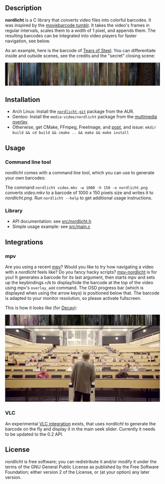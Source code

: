 ## Description

**nordlicht** is a C library that converts video files into colorful barcodes. It was inspired by the [moviebarcode tumblr](http://moviebarcode.tumblr.com/). It takes the video's frames in regular intervals, scales them to a width of 1 pixel, and appends them. The resulting barcodes can be integrated into video players for faster navigation, see below.

As an example, here is the barcode of [Tears of Steel](http://tearsofsteel.org/). You can differentiate inside and outside scenes, see the credits and the "secret" closing scene:

![Barcode for "Tears of Steel"](res/tos-example.png)

## Installation

- Arch Linux: Install the [`nordlicht-git`](https://aur.archlinux.org/packages/nordlicht-git/) package from the AUR.
- Gentoo: Install the `media-video/nordlicht` package from the [multimedia overlay](https://gitorious.org/gentoo-multimedia/gentoo-multimedia).
- Otherwise, get CMake, FFmpeg, FreeImage, and [popt](http://freecode.com/projects/popt), and issue: `mkdir build && cd build && cmake .. && make && make install`

## Usage

### Command line tool

*nordlicht* comes with a command line tool, which you can use to generate your own barcodes:

The command `nordlicht video.mkv -w 1000 -h 150 -o nordlicht.png` converts *video.mkv* to a barcode of 1000 x 150 pixels size and writes it to *nordlicht.png*. Run `nordlicht --help` to get additional usage instructions.

### Library

- API documentation: see [src/nordlicht.h](src/nordlicht.h)
- Simple usage example: see [src/main.c](src/main.c)

## Integrations

### mpv

Are you using a recent [mpv](http://mpv.io/)? Would you like to try how navigating a video with a *nordlicht* feels like? Do you fancy hacky scripts? [mpv-nordlicht](/res/mpv-nordlicht) is for you! It generates a barcode for its last argument, then starts mpv and sets up the keybindings `n`/`N` to display/hide the barcode at the top of the video using mpv's `overlay_add` command. The OSD progress bar (which is displayed when using the arrow keys) is positioned below that. The barcode is adapted to your monitor resolution, so please activate fullscreen.

This is how it looks like (for [Decay](http://www.decayfilm.com/)):

!["Decay" barcode integrated into mpv](/res/decay-mpv-example.png)

### VLC

An experimental [VLC integration](https://github.com/blinry/vlc) exists, that uses *nordlicht* to generate the barcode on the fly and display it in the main seek slider. Currently it needs to be updated to the 0.2 API.

## License

*nordlicht* is free software; you can redistribute it and/or modify it under the terms of the GNU General Public License as published by the Free Software Foundation; either version 2 of the License, or (at your option) any later version.
